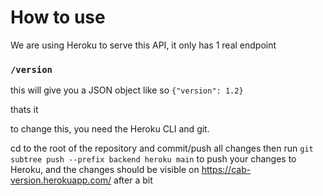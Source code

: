 # How to use

We are using Heroku to serve this API, it only has 1 real endpoint

### `/version`
this will give you a JSON object like so
`{"version": 1.2}`

thats it

to change this, you need the Heroku CLI and git.

cd to the root of the repository and commit/push all changes
then run `git subtree push --prefix backend heroku main` 
to push your changes to Heroku, and the changes should be visible on 
https://cab-version.herokuapp.com/ after a bit